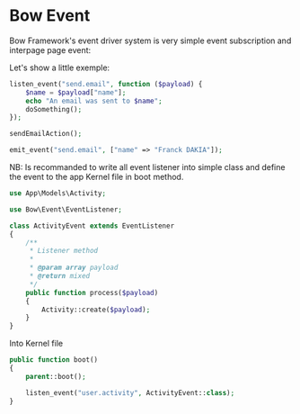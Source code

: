 # Bow Event

Bow Framework's event driver system is very simple event subscription and interpage page event:

Let's show a little exemple:

```php
listen_event("send.email", function ($payload) {
    $name = $payload["name"];
    echo "An email was sent to $name";
    doSomething();
});

sendEmailAction();

emit_event("send.email", ["name" => "Franck DAKIA"]);
```

NB: Is recommanded to write all event listener into simple class and define the event to the app Kernel file in boot method.

```php
use App\Models\Activity;

use Bow\Event\EventListener;

class ActivityEvent extends EventListener
{
    /**
     * Listener method
     * 
     * @param array payload
     * @return mixed
     */
    public function process($payload)
    {
        Activity::create($payload);
    }
}
```

Into Kernel file

```php
public function boot()
{
    parent::boot();

    listen_event("user.activity", ActivityEvent::class);
}
```
